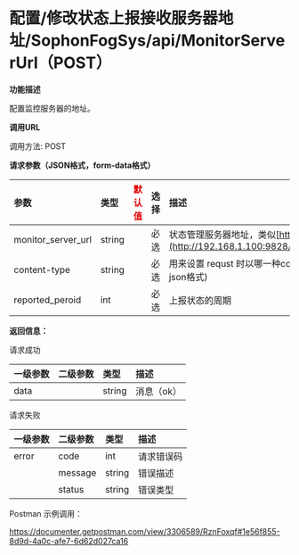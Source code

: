 # 配置/修改状态上报接收服务器地址/SophonFogSys/api/MonitorServerUrl（POST）

**功能描述**

配置监控服务器的地址。

**调用URL**

调用方法: POST

**请求参数（JSON格式，form-data格式）**

| 参数               | 类型   | <font color="#dd0000">默认值</font> | 选择 | 描述                                                         | <font color="#dd0000">举例</font> |
| :----------------- | :----- | ----------------------------------- | :--- | :----------------------------------------------------------- | --------------------------------- |
| monitor_server_url | string |                                     | 必选 | 状态管理服务器地址，类似[http://192.168.1.100:9828/EventServer/api/](http://192.168.1.100:9828/EventServer/api/SophonFogRelEvent)SophonFogStatus |                                   |
| content-type       | string |                                     | 必选 | 用来设置 requst 时以哪一种content type发送，参数为：[json,form-data]。(目前只支持json格式) |                                   |
| reported_peroid    | int    |                                     | 必选 | 上报状态的周期                                               |                                   |

**返回信息：**

请求成功

| 一级参数 | 二级参数 | 类型   | 描述       |
| :------- | :------- | :----- | :--------- |
| data     |          | string | 消息（ok） |

请求失败

| 一级参数 | 二级参数 | 类型   | 描述       |
| :------- | :------- | :----- | :--------- |
| error    | code     | int    | 请求错误码 |
|          | message  | string | 错误描述   |
|          | status   | string | 错误类型   |

Postman 示例调用：

https://documenter.getpostman.com/view/3306589/RznFoxqf#1e56f855-8d9d-4a0c-afe7-6d62d027ca16
